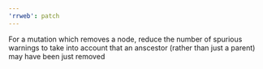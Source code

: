 ```yaml
---
'rrweb': patch
---
```


For a mutation which removes a node, reduce the number of spurious warnings to take into account that an anscestor (rather than just a parent) may have been just removed
